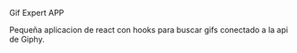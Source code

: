 Gif Expert APP


Pequeña aplicacion de react con hooks para buscar gifs conectado a la api de Giphy.
